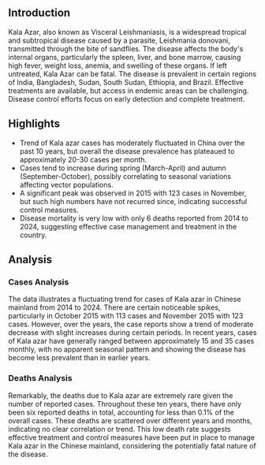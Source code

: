 ## Introduction

Kala Azar, also known as Visceral Leishmaniasis, is a widespread tropical and subtropical disease caused by a parasite, Leishmania donovani, transmitted through the bite of sandflies. The disease affects the body's internal organs, particularly the spleen, liver, and bone marrow, causing high fever, weight loss, anemia, and swelling of these organs. If left untreated, Kala Azar can be fatal. The disease is prevalent in certain regions of India, Bangladesh, Sudan, South Sudan, Ethiopia, and Brazil. Effective treatments are available, but access in endemic areas can be challenging. Disease control efforts focus on early detection and complete treatment.

## Highlights

- Trend of Kala azar cases has moderately fluctuated in China over the past 10 years, but overall the disease prevalence has plateaued to approximately 20-30 cases per month. <br/>
- Cases tend to increase during spring (March-April) and autumn (September-October), possibly correlating to seasonal variations affecting vector populations. <br/>
- A significant peak was observed in 2015 with 123 cases in November, but such high numbers have not recurred since, indicating successful control measures. <br/>
- Disease mortality is very low with only 6 deaths reported from 2014 to 2024, suggesting effective case management and treatment in the country. <br/>

## Analysis

### Cases Analysis
The data illustrates a fluctuating trend for cases of Kala azar in Chinese mainland from 2014 to 2024. There are certain noticeable spikes, particularly in October 2015 with 113 cases and November 2015 with 123 cases. However, over the years, the case reports show a trend of moderate decrease with slight increases during certain periods. In recent years, cases of Kala azar have generally ranged between approximately 15 and 35 cases monthly, with no apparent seasonal pattern and showing the disease has become less prevalent than in earlier years. 

### Deaths Analysis
Remarkably, the deaths due to Kala azar are extremely rare given the number of reported cases. Throughout these ten years, there have only been six reported deaths in total, accounting for less than 0.1% of the overall cases. These deaths are scattered over different years and months, indicating no clear correlation or trend. This low death rate suggests effective treatment and control measures have been put in place to manage Kala azar in the Chinese mainland, considering the potentially fatal nature of the disease.
